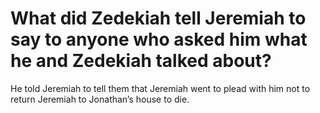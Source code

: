 # What did Zedekiah tell Jeremiah to say to anyone who asked him what he and Zedekiah talked about?

He told Jeremiah to tell them that Jeremiah went to plead with him not to return Jeremiah to Jonathan’s house to die.
